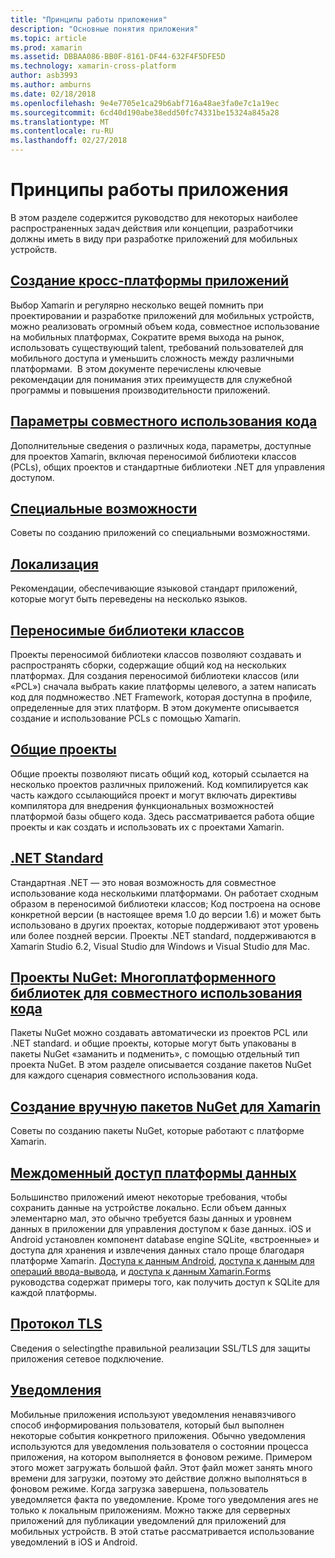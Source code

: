 ```yaml
---
title: "Принципы работы приложения"
description: "Основные понятия приложения"
ms.topic: article
ms.prod: xamarin
ms.assetid: DBBAA086-BB0F-8161-DF44-632F4F5DFE5D
ms.technology: xamarin-cross-platform
author: asb3993
ms.author: amburns
ms.date: 02/18/2018
ms.openlocfilehash: 9e4e7705e1ca29b6abf716a48ae3fa0e7c1a19ec
ms.sourcegitcommit: 6cd40d190abe38edd50fc74331be15324a845a28
ms.translationtype: MT
ms.contentlocale: ru-RU
ms.lasthandoff: 02/27/2018
---
```

# <a name="application-fundamentals"></a>Принципы работы приложения

В этом разделе содержится руководство для некоторых наиболее распространенных задач действия или концепции, разработчики должны иметь в виду при разработке приложений для мобильных устройств.

##  <a name="building-cross-platform-applicationscross-platformapp-fundamentalsbuilding-cross-platform-applicationsindexmd"></a>[Создание кросс-платформы приложений](~/cross-platform/app-fundamentals/building-cross-platform-applications/index.md)

Выбор Xamarin и регулярно несколько вещей помнить при проектировании и разработке приложений для мобильных устройств, можно реализовать огромный объем кода, совместное использование на мобильных платформах, Сократите время выхода на рынок, использовать существующий talent, требований пользователей для мобильного доступа и уменьшить сложность между различными платформами. &nbsp;В этом документе перечислены ключевые рекомендации для понимания этих преимуществ для служебной программы и повышения производительности приложений.

## <a name="code-sharing-optionscode-sharingmd"></a>[Параметры совместного использования кода](code-sharing.md)

Дополнительные сведения о различных кода, параметры, доступные для проектов Xamarin, включая переносимой библиотеки классов (PCLs), общих проектов и стандартные библиотеки .NET для управления доступом.


## <a name="accessibilityaccessibilitymd"></a>[Специальные возможности](accessibility.md)

Советы по созданию приложений со специальными возможностями.


## <a name="localizationlocalizationmd"></a>[Локализация](localization.md)

Рекомендации, обеспечивающие языковой стандарт приложений, которые могут быть переведены на несколько языков.


##  <a name="portable-class-librariescross-platformapp-fundamentalspclmd"></a>[Переносимые библиотеки классов](~/cross-platform/app-fundamentals/pcl.md)

Проекты переносимой библиотеки классов позволяют создавать и распространять сборки, содержащие общий код на нескольких платформах. Для создания переносимой библиотеки классов (или «PCL») сначала выбрать какие платформы целевого, а затем написать код для подмножество .NET Framework, которая доступна в профиле, определенные для этих платформ. В этом документе описывается создание и использование PCLs с помощью Xamarin.

##  <a name="shared-projectscross-platformapp-fundamentalsshared-projectsmd"></a>[Общие проекты](~/cross-platform/app-fundamentals/shared-projects.md)

Общие проекты позволяют писать общий код, который ссылается на несколько проектов различных приложений. Код компилируется как часть каждого ссылающийся проект и могут включать директивы компилятора для внедрения функциональных возможностей платформой базы общего кода. Здесь рассматривается работа общие проекты и как создать и использовать их с проектами Xamarin.

##  <a name="net-standardcross-platformapp-fundamentalsnet-standardmd"></a>[.NET Standard](~/cross-platform/app-fundamentals/net-standard.md)

Стандартная .NET — это новая возможность для совместное использование кода несколькими платформами. Он работает сходным образом в переносимой библиотеки классов; Код построена на основе конкретной версии (в настоящее время 1.0 до версии 1.6) и может быть использовано в других проектах, которые поддерживают этот уровень или более поздней версии. Проекты .NET standard, поддерживаются в Xamarin Studio 6.2, Visual Studio для Windows и Visual Studio для Mac.

##  <a name="nuget-projects-multiplatform-libraries-for-code-sharingcross-platformapp-fundamentalsnuget-multiplatform-librariesindexmd"></a>[Проекты NuGet: Многоплатформенного библиотек для совместного использования кода](~/cross-platform/app-fundamentals/nuget-multiplatform-libraries/index.md)

Пакеты NuGet можно создавать автоматически из проектов PCL или .NET standard. и общие проекты, которые могут быть упакованы в пакеты NuGet «заманить и подменить», с помощью отдельный тип проекта NuGet. В этом разделе описывается создание пакетов NuGet для каждого сценария совместного использования кода.

##  <a name="manually-creating-nuget-packages-for-xamarincross-platformapp-fundamentalsnuget-manualmd"></a>[Создание вручную пакетов NuGet для Xamarin](~/cross-platform/app-fundamentals/nuget-manual.md)

Советы по созданию пакеты NuGet, которые работают с платформе Xamarin.

##  <a name="cross-platform-data-accessxamarin-formsdata-cloudindexmd"></a>[Междоменный доступ платформы данных](~/xamarin-forms/data-cloud/index.md)

Большинство приложений имеют некоторые требования, чтобы сохранить данные на устройстве локально. Если объем данных элементарно мал, это обычно требуется базы данных и уровнем данных в приложении для управления доступом к базе данных. iOS и Android установлен компонент database engine SQLite, «встроенные» и доступа для хранения и извлечения данных стало проще благодаря платформе Xamarin. [Доступа к данным Android](~/android/data-cloud/data-access/index.md), [доступа к данным для операций ввода-вывода](~/ios/data-cloud/data/index.md), и [доступа к данным Xamarin.Forms](~/xamarin-forms/data-cloud/index.md) руководства содержат примеры того, как получить доступ к SQLite для каждой платформы.


##  <a name="transport-layer-securitytransport-layer-securitymd"></a>[Протокол TLS](transport-layer-security.md)

Сведения о selectingthe правильной реализации SSL/TLS для защиты приложения сетевое подключение.


##  <a name="notificationsxamarin-formsdata-cloudpush-notificationsindexmd"></a>[Уведомления](~/xamarin-forms/data-cloud/push-notifications/index.md)

Мобильные приложения используют уведомления ненавязчивого способ информирования пользователя, который был выполнен некоторые события конкретного приложения. Обычно уведомления используются для уведомления пользователя о состоянии процесса приложения, на котором выполняется в фоновом режиме. Примером этого может загружать большой файл. Этот файл может занять много времени для загрузки, поэтому это действие должно выполняться в фоновом режиме. Когда загрузка завершена, пользователь уведомляется факта по уведомление.
Кроме того уведомления ares не только к локальным приложениям. Можно также для серверных приложений для публикации уведомлений для приложений для мобильных устройств. В этой статье рассматривается использование уведомлений в iOS и Android.
